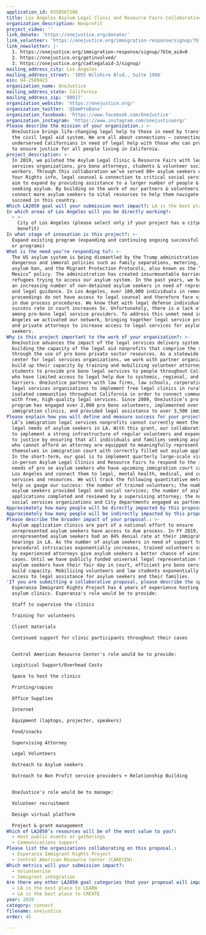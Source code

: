 ```yaml
---
application_id: 0358567206
title: Los Angeles Asylum Legal Clinic and Resource Fairs Collaborative
organization_description: Nonprofit
project_video: ''
link_donate: 'https://onejustice.org/donate/'
link_volunteer: 'https://onejustice.org/immigration-response/signup/?blm_aid=0'
link_newsletter: |-
  1. https://onejustice.org/immigration-response/signup/?blm_aid=0
  2. https://onejustice.org/getinvolved/
  3. https://onejustice.org/ca4legalaid-2/signup/
mailing_address_city: Los Angeles
mailing_address_street: '1055 Wilshire Blvd., Suite 1996'
ein: 94-2589423
organization_name: OneJustice
mailing_address_state: California
mailing_address_zip: '90017'
organization_website: 'https://onejustice.org/'
organization_twitter: '@ImmProBono'
organization_facebook: 'https://www.facebook.com/OneJustice'
organization_instagram: 'https://www.instagram.com/onejusticeorg/'
Please describe the mission of your organization.: >-
  OneJustice brings life-changing legal help to those in need by transforming
  the civil legal aid system. We are all about connections – connecting
  underserved Californians in need of legal help with those who can provide it
  to ensure justice for all people living in California.
project_description: >-
  In 2019, we piloted the Asylum Legal Clinic & Resource Fairs with legal
  services organizations, pro bono attorneys, students & volunteer social
  workers. Through this collaboration we’ve served 80+ asylum seekers with Know
  Your Rights info, legal counsel & connection to critical social services. We
  aim to expand by providing assistance to a larger number of people & families
  seeking asylum. By building on the work of our partners & volunteers, we’ll
  connect more asylum seekers to vital resources to help them navigate and
  succeed in this country.
Which LA2050 goal will your submission most impact?: LA is the best place to CONNECT
In which areas of Los Angeles will you be directly working?:
  - >-
    City of Los Angeles (please select only if your project has a citywide
    benefit)
In what stage of innovation is this project?: >-
  Expand existing program (expanding and continuing ongoing successful projects
  or programs)
What is the need you’re responding to?: >-
  The US asylum system is being dismantled by the Trump administration through
  dangerous and immoral policies such as family separations, metering, the
  asylum ban, and the Migrant Protection Protocols, also known as the “Remain in
  Mexico” policy. The administration has created insurmountable barriers for
  refugees trying to access our asylum system. In the past years, we have seen
  an increasing number of non-detained asylum seekers in need of representation
  and legal guidance. In Los Angeles, over 100,000 individuals in removal
  proceedings do not have access to legal counsel and therefore face violations
  in due process procedures. We know that with legal defense individuals’
  success rate in court increases 5x. Unfortunately, there is a lack of capacity
  among pro-bono legal service providers. To address this unmet need in Los
  Angeles we activated our network, bringing together legal service providers
  and private attorneys to increase access to legal services for asylum
  seekers. 
Why is this project important to the work of your organization?: >-
  OneJustice advances the impact of the legal services delivery system by
  building the capacity of the legal aid nonprofits that comprise the system
  through the use of pro bono private sector resources. As a statewide support
  center for legal services organizations, we work with partner organizations to
  build up their capacity by training and mobilizing volunteer attorneys and law
  students to provide pro bono legal services to people throughout California
  who have limited access to legal help due to systemic, regional, and economic
  barriers. OneJustice partners with law firms, law schools, corporations, and
  legal services organizations to implement free legal clinics in rural and
  isolated communities throughout California in order to connect communities
  with free, high-quality legal services. Since 2009, OneJustice’s pro bono
  program has engaged over 2,000 pro bono volunteers, implemented over 190
  immigration clinics, and provided legal assistance to over 3,500 immigrants.
Please explain how you will define and measure success for your project.: >-
  LA’s immigration legal services nonprofits cannot currently meet the growing
  legal needs of asylum seekers in LA. With this grant, our collaborative hopes
  to implement a strong infrastructure of regular volunteers and expand access
  to justice by ensuring that all individuals and families seeking asylum in LA
  who cannot afford an attorney are equipped to meaningfully represent
  themselves in immigration court with correctly filled out asylum applications.
  In the short-term, our goal is to implement quarterly large-scale virtual or
  in-person Asylum Legal Clinics and Resource Fairs to respond to the immediate
  needs of pro se asylum seekers who have upcoming immigration court cases in
  Los Angeles and connect them to legal, mental health, medical, and comunity
  services and resources. We will track the following quantitative metrics to
  help us gauge our success: the number of trained volunteers; the number of
  asylum seekers provided legal and social services; the number of asylum
  applications completed and reviewed by a supervising attorney; the number of
  social services organizations and City departments engaged as partners.
Approximately how many people will be directly impacted by this proposal?: '200'
Approximately how many people will be indirectly impacted by this proposal?: '250'
Please describe the broader impact of your proposal.: >-
  Asylum application clinics are part of a national effort to ensure
  unrepresented asylum seekers have access to due process. In FY 2019,
  unrepresented asylum seekers had an 84% denial rate at their immigration court
  hearings in LA. As the number of asylum seekers in need of support to navigate
  procedural intricacies exponentially increases, trained volunteers supervised
  by experienced attorneys give asylum seekers a better chance of winning their
  cases. Until we have publicly funded universal legal representation to ensure
  asylum seekers have their fair day in court, efficient pro bono services can
  build capacity. Mobilizing volunteers and law students exponentially increases
  access to legal assistance for asylum seekers and their families.
'If you are submitting a collaborative proposal, please describe the specific role of partner organizations in the project.': >-
  Esperanza Immigrant Rights Project has 4 years of experience hosting 150+
  asylum clinics. Esperanza's role would be to provide: 

  Staff to supervise the clinics

  Training for volunteers

  Client materials

  Continued support for clinic participants throughout their cases


  Central American Resource Center's role would be to provide:

  Logistical Support/Overhead Costs

  Space to host the clinics 

  Printing/copies 

  Office Supplies 

  Internet

  Equipment (laptops, projector, speakers)

  Food/snacks

  Supervising Attorney 

  Legal Volunteers

  Outreach to Asylum seekers

  Outreach to Non Profit service providers + Relationship Building   


  OneJustice's role would be to manage:

  Volunteer recruitment

  Design virtual platform

  Project & grant management
Which of LA2050’s resources will be of the most value to you?:
  - Host public events or gatherings
  - Communications support
Please list the organizations collaborating on this proposal.:
  - Esperanza Immigrant Rights Project
  - Central American Resource Center (CARECEN)
Which metrics will your submission impact?:
  - Volunteerism
  - Immigrant integration
Are there any other LA2050 goal categories that your proposal will impact?:
  - LA is the best place to LEARN
  - LA is the best place to CREATE
year: 2020
category: connect
filename: onejustice
order: 45

---
```

